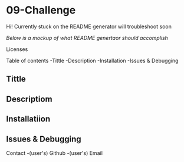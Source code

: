 # 09-Challenge

Hi! Currently stuck on the README generator will troubleshoot soon

*Below is a mockup of what README genertaor should accomplish*

Licenses

Table of contents
-Tittle
-Description
-Installation
-Issues & Debugging

Tittle
-

Descriptiom
-

Installatiion
-

Issues & Debugging
-


Contact
-(user's) Github
-(user's) Email
